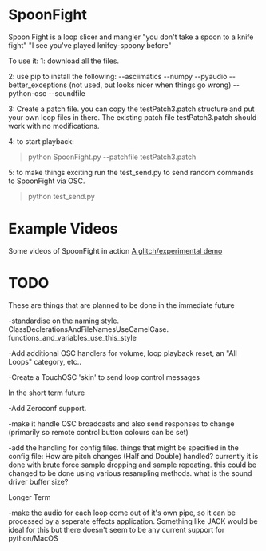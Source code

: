 # SpoonFight
Spoon Fight is a loop slicer and mangler
"you don't take a spoon to a knife fight"
"I see you've played knifey-spoony before"

To use it: 
1: download all the files.

2: use pip to install the following:
 --asciimatics
 --numpy
 --pyaudio
 --better_exceptions (not used, but looks nicer when things go wrong)
 --python-osc
 --soundfile

3: Create a patch file.  you can copy the testPatch3.patch structure and put your own loop files in there.
   The existing patch file testPatch3.patch should work with no modifications.

4: to start playback:
  >python SpoonFight.py --patchfile testPatch3.patch

5: to make things exciting run the test_send.py to send random commands to SpoonFight via OSC.
 >python test_send.py

# Example Videos
Some videos of SpoonFight in action
[A glitch/experimental demo](https://www.youtube.com/watch?v=wj-J3XSGHnc)

# TODO
These are things that are planned to be done in the immediate future

-standardise on the naming style.  ClassDeclerationsAndFileNamesUseCamelCase.  functions_and_variables_use_this_style

-Add additional OSC handlers for volume, loop playback reset,  an "All Loops" category, etc..

-Create a TouchOSC 'skin' to send loop control messages


In the short term future

-Add Zeroconf support.

-make it handle OSC broadcasts and also send responses to change (primarily so remote control button colours can be set)

-add the handling for config files.  things that might be specified in the config file:
     How are pitch changes (Half and Double) handled?  currently it is done with brute force sample dropping and sample repeating.  this could be changed to be done using various resampling methods.
     what is the sound driver buffer size?

Longer Term

-make the audio for each loop come out of it's own pipe, so it can be processed by a seperate effects application.  Something like JACK would be ideal for this but there doesn't seem to be any current support for python/MacOS
